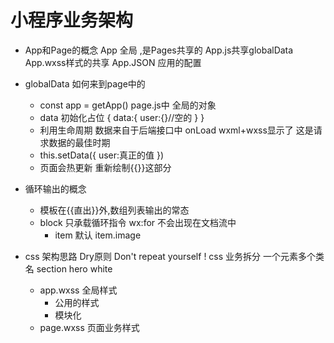 # 小程序业务架构

- App和Page的概念
    App  全局 ,是Pages共享的
    App.js共享globalData
    App.wxss样式的共享
    App.JSON 应用的配置

- globalData 如何来到page中的
    - const app = getApp()  page.js中
        全局的对象
    - data 初始化占位
        {
            data:{
                user:{}//空的
            }
        }
    - 利用生命周期
        数据来自于后端接口中
        onLoad  wxml+wxss显示了
        这是请求数据的最佳时期
    - this.setData({
        user:真正的值
    })
    - 页面会热更新 重新绘制{{}}这部分

- 循环输出的概念
    - 模板在{{直出}}外,数组列表输出的常态
    - block 只承载循环指令  wx:for
        不会出现在文档流中
        - item 默认
            item.image

- css 架构思路
Dry原则 Don't repeat yourself !
css 业务拆分 一个元素多个类名
section hero white
    - app.wxss 全局样式
        - 公用的样式
        - 模块化
    - page.wxss 页面业务样式